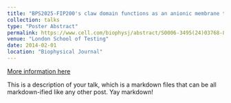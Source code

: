 ```yaml
---
title: "BPS2025-FIP200's claw domain functions as an anionic membrane tether"
collection: talks
type: "Poster Abstract"
permalink: https://www.cell.com/biophysj/abstract/S0006-3495(24)03768-8
venue: "London School of Testing"
date: 2014-02-01
location: "Biophysical Journal"
---
```


[More information here](http://example2.com)

This is a description of your talk, which is a markdown files that can be all markdown-ified like any other post. Yay markdown!
